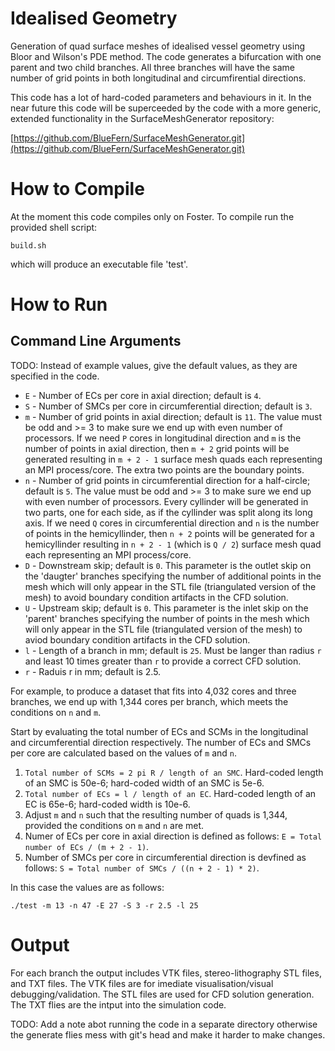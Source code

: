 Idealised Geometry
==================

Generation of quad surface meshes of idealised vessel geometry using Bloor and
Wilson's PDE method. The code generates a bifurcation with one parent and two
child branches. All three branches will have the same number of grid points in
both longitudinal and circumfirential directions.

This code has a lot of hard-coded parameters and behaviours in it. In the near
future this code will be superceeded by the code with a more generic, extended
functionality in the SurfaceMeshGenerator repository:

[https://github.com/BlueFern/SurfaceMeshGenerator.git](https://github.com/BlueFern/SurfaceMeshGenerator.git)

How to Compile
==============

At the moment this code compiles only on Foster. To compile run the provided
shell script:

    build.sh
    
which will produce an executable file 'test'.

How to Run
==========

Command Line Arguments
----------------------

TODO: Instead of example values, give the default values, as they are specified in the code.

 * `E` - Number of ECs per core in axial direction; default is `4`.
 * `S` - Number of SMCs per core in circumferential direction; default is `3`.
 * `m` - Number of grid points in axial direction; default is `11`. The value must be
 odd and >= 3 to make sure we end up with even number of processors. If we need
 `P` cores in longitudinal direction and `m` is the number of points in axial
 direction, then `m + 2` grid points will be generated resulting in `m + 2 - 1`
 surface mesh quads each representing an MPI process/core. The extra two points
 are the boundary points. 
 * `n` - Number of grid points in circumferential direction for a half-circle; default is `5`. The value must be odd and >= 3 to make sure we end up with even
 number of processors. Every cyllinder will be generated in two parts, one for
 each side, as if the cyllinder was split along its long axis. If we need `Q`
 cores in circumferential direction and `n` is the number of points in the
 hemicyllinder, then `n + 2` points will be generated for a hemicyllinder
 resulting in `n + 2 - 1` (which is `Q / 2`) surface mesh quad each representing
 an MPI process/core.
 * `D` - Downstream skip; default is `0`. This parameter is the outlet skip on the
 'daugter' branches specifying the number of additional points in the mesh which
 will only appear in the STL file (triangulated version of the mesh) to avoid
 boundary condition artifacts in the CFD solution.
 * `U` - Upstream skip; default is `0`. This parameter is the inlet skip on the
 'parent' branches specifying the number of points in the mesh which will only
 appear in the STL file (triangulated version of the mesh) to aviod boundary
 condition artifacts in the CFD solution.
 * `l` - Length of a branch in mm; default is `25`. Must be langer than radius `r` and
 least 10 times greater than `r` to provide a correct CFD solution.
 * `r` - Raduis r in mm; default is 2.5.

For example, to produce a dataset that fits into 4,032 cores and three branches,
we end up with 1,344 cores per branch, which meets the conditions on `n` and
`m`.

Start by evaluating the total number of ECs and SCMs in the longitudinal and
circumferential direction respectively. The number of ECs and SMCs per core are
calculated based on the values of `m` and `n`.

 1. `Total number of SCMs = 2 pi R / length of an SMC`. Hard-coded length of an
 SMC is 50e-6; hard-coded width of an SMC is 5e-6.
 2. `Total number of ECs = l / length of an EC`. Hard-coded length of an EC is
 65e-6; hard-coded width is 10e-6.
 3. Adjust `m` and `n` such that the resulting number of quads is 1,344,
 provided the conditions on `m` and `n` are met.
 4. Numer of ECs per core in axial direction is defined as follows:
 `E = Total number of ECs / (m + 2 - 1)`.
 6. Number of SMCs per core in circumferential direction is devfined as follows:
 `S = Total number of SMCs / ((n + 2 - 1) * 2)`.

In this case the values are as follows:

    ./test -m 13 -n 47 -E 27 -S 3 -r 2.5 -l 25


Output
======

For each branch the output includes VTK files, stereo-lithography STL files, and
TXT files. The VTK files are for imediate visualisation/visual
debugging/validation. The STL files are used for CFD solution generation. The
TXT flies are the intput into the simulation code.

TODO: Add a note abot running the code in a separate directory otherwise the
generate flies mess with git's head and make it harder to make changes.



